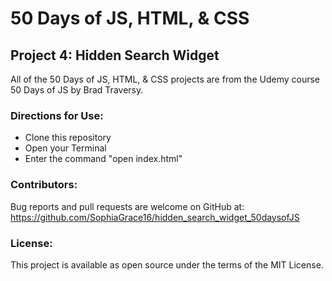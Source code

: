 # 50 Days of JS, HTML, & CSS 
## Project 4: Hidden Search Widget

All of the 50 Days of JS, HTML, & CSS projects are from the Udemy course 50 Days of JS by Brad Traversy.

### Directions for Use:

* Clone this repository
* Open your Terminal
* Enter the command "open index.html"

### Contributors:

Bug reports and pull requests are welcome on GitHub at:
https://github.com/SophiaGrace16/hidden_search_widget_50daysofJS

### License:

This project is  available as open source under the terms of the MIT License.
